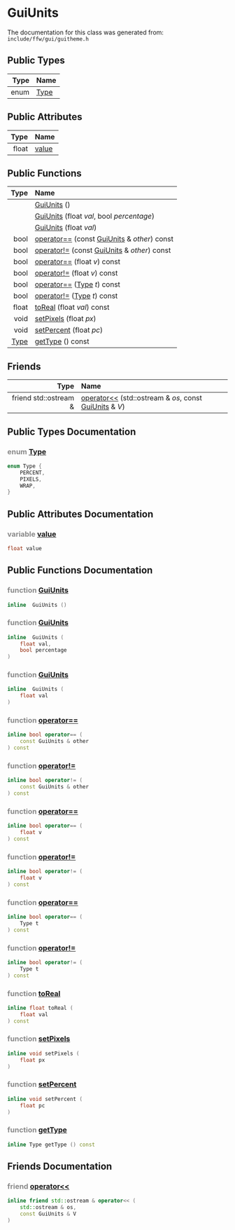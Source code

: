 GuiUnits
===================================


The documentation for this class was generated from: `include/ffw/gui/guitheme.h`



## Public Types

| Type | Name |
| -------: | :------- |
| enum | [Type](#0b521588) |


## Public Attributes

| Type | Name |
| -------: | :------- |
|  float | [value](#da7a7186) |


## Public Functions

| Type | Name |
| -------: | :------- |
|   | [GuiUnits](#5a0842de) ()  |
|   | [GuiUnits](#6aeeb58b) (float _val_, bool _percentage_)  |
|   | [GuiUnits](#0c414286) (float _val_)  |
|  bool | [operator==](#3402fa02) (const [GuiUnits](ffw_GuiUnits.html) & _other_) const  |
|  bool | [operator!=](#b921036c) (const [GuiUnits](ffw_GuiUnits.html) & _other_) const  |
|  bool | [operator==](#dfd9d51f) (float _v_) const  |
|  bool | [operator!=](#06787388) (float _v_) const  |
|  bool | [operator==](#4ac94000) ([Type](ffw_GuiUnits.html#0b521588) _t_) const  |
|  bool | [operator!=](#fa61799b) ([Type](ffw_GuiUnits.html#0b521588) _t_) const  |
|  float | [toReal](#db9d9fdf) (float _val_) const  |
|  void | [setPixels](#7f4fefdc) (float _px_)  |
|  void | [setPercent](#4a25e5ef) (float _pc_)  |
|  [Type](ffw_GuiUnits.html#0b521588) | [getType](#a2a457d7) () const  |


## Friends

| Type | Name |
| -------: | :------- |
|  friend std::ostream & | [operator<<](#8d4bd139) (std::ostream & _os_, const [GuiUnits](ffw_GuiUnits.html) & _V_)  |


## Public Types Documentation

### <span style="opacity:0.5;">enum</span> <a id="0b521588" href="#0b521588">Type</a>

```cpp
enum Type {
    PERCENT,
    PIXELS,
    WRAP,
}
```





## Public Attributes Documentation

### <span style="opacity:0.5;">variable</span> <a id="da7a7186" href="#da7a7186">value</a>

```cpp
float value
```





## Public Functions Documentation

### <span style="opacity:0.5;">function</span> <a id="5a0842de" href="#5a0842de">GuiUnits</a>

```cpp
inline  GuiUnits () 
```



### <span style="opacity:0.5;">function</span> <a id="6aeeb58b" href="#6aeeb58b">GuiUnits</a>

```cpp
inline  GuiUnits (
    float val,
    bool percentage
) 
```



### <span style="opacity:0.5;">function</span> <a id="0c414286" href="#0c414286">GuiUnits</a>

```cpp
inline  GuiUnits (
    float val
) 
```



### <span style="opacity:0.5;">function</span> <a id="3402fa02" href="#3402fa02">operator==</a>

```cpp
inline bool operator== (
    const GuiUnits & other
) const 
```



### <span style="opacity:0.5;">function</span> <a id="b921036c" href="#b921036c">operator!=</a>

```cpp
inline bool operator!= (
    const GuiUnits & other
) const 
```



### <span style="opacity:0.5;">function</span> <a id="dfd9d51f" href="#dfd9d51f">operator==</a>

```cpp
inline bool operator== (
    float v
) const 
```



### <span style="opacity:0.5;">function</span> <a id="06787388" href="#06787388">operator!=</a>

```cpp
inline bool operator!= (
    float v
) const 
```



### <span style="opacity:0.5;">function</span> <a id="4ac94000" href="#4ac94000">operator==</a>

```cpp
inline bool operator== (
    Type t
) const 
```



### <span style="opacity:0.5;">function</span> <a id="fa61799b" href="#fa61799b">operator!=</a>

```cpp
inline bool operator!= (
    Type t
) const 
```



### <span style="opacity:0.5;">function</span> <a id="db9d9fdf" href="#db9d9fdf">toReal</a>

```cpp
inline float toReal (
    float val
) const 
```



### <span style="opacity:0.5;">function</span> <a id="7f4fefdc" href="#7f4fefdc">setPixels</a>

```cpp
inline void setPixels (
    float px
) 
```



### <span style="opacity:0.5;">function</span> <a id="4a25e5ef" href="#4a25e5ef">setPercent</a>

```cpp
inline void setPercent (
    float pc
) 
```



### <span style="opacity:0.5;">function</span> <a id="a2a457d7" href="#a2a457d7">getType</a>

```cpp
inline Type getType () const 
```





## Friends Documentation

### <span style="opacity:0.5;">friend</span> <a id="8d4bd139" href="#8d4bd139">operator<<</a>

```cpp
inline friend std::ostream & operator<< (
    std::ostream & os,
    const GuiUnits & V
) 
```





